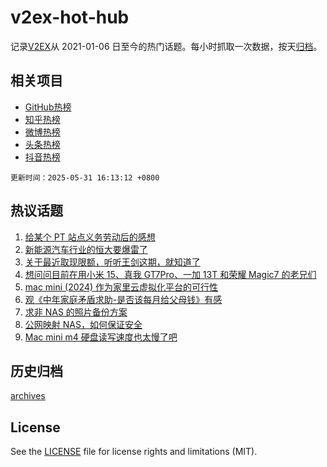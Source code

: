# v2ex-hot-hub

 记录[V2EX](https://www.v2ex.com/)从 2021-01-06 日至今的热门话题。每小时抓取一次数据，按天[归档](archives)。
 
 ## 相关项目

- [GitHub热榜](https://github.com/lonnyzhang423/github-hot-hub)
- [知乎热榜](https://github.com/lonnyzhang423/zhihu-hot-hub)
- [微博热榜](https://github.com/lonnyzhang423/weibo-hot-hub)
- [头条热榜](https://github.com/lonnyzhang423/toutiao-hot-hub)
- [抖音热榜](https://github.com/lonnyzhang423/douyin-hot-hub)


 `更新时间：2025-05-31 16:13:12 +0800`

## 热议话题

1. [给某个 PT 站点义务劳动后的感想](https://www.v2ex.com/t/1135499)
1. [新能源汽车行业的恒大要爆雷了](https://www.v2ex.com/t/1135569)
1. [关于最近取现限额，听听王剑这期，就知道了](https://www.v2ex.com/t/1135576)
1. [想问问目前在用小米 15、真我 GT7Pro、一加 13T 和荣耀 Magic7 的老兄们](https://www.v2ex.com/t/1135503)
1. [mac mini (2024) 作为家里云虚拟化平台的可行性](https://www.v2ex.com/t/1135538)
1. [观《中年家庭矛盾求助-是否该每月给父母钱》有感](https://www.v2ex.com/t/1135517)
1. [求非 NAS 的照片备份方案](https://www.v2ex.com/t/1135535)
1. [公网映射 NAS，如何保证安全](https://www.v2ex.com/t/1135582)
1. [Mac mini m4 硬盘读写速度也太慢了吧](https://www.v2ex.com/t/1135509)

## 历史归档

[archives](archives)

## License

See the [LICENSE](LICENSE) file for license rights and limitations (MIT).

